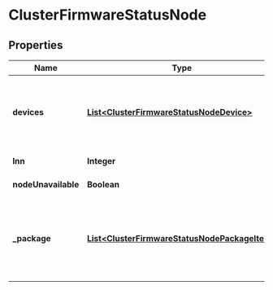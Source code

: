 
# ClusterFirmwareStatusNode

## Properties
Name | Type | Description | Notes
------------ | ------------- | ------------- | -------------
**devices** | [**List&lt;ClusterFirmwareStatusNodeDevice&gt;**](ClusterFirmwareStatusNodeDevice.md) | List of the firmware status for hardware components on the node. |  [optional]
**lnn** | **Integer** | The lnn of the node. |  [optional]
**nodeUnavailable** | **Boolean** | Node is unavailable. |  [optional]
**_package** | [**List&lt;ClusterFirmwareStatusNodePackageItem&gt;**](ClusterFirmwareStatusNodePackageItem.md) | List of the firmware binary information for the installed firmware package. |  [optional]



